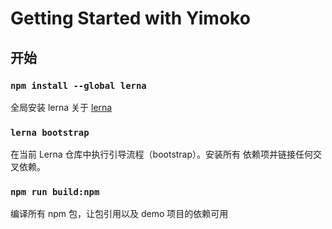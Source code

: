 # Getting Started with Yimoko

## 开始

### `npm install --global lerna`
全局安装 lerna
关于 [lerna](https://github.com/lerna/lerna) 

### `lerna bootstrap`
在当前 Lerna 仓库中执行引导流程（bootstrap）。安装所有 依赖项并链接任何交叉依赖。

### `npm run build:npm`
编译所有 npm 包，让包引用以及 demo 项目的依赖可用